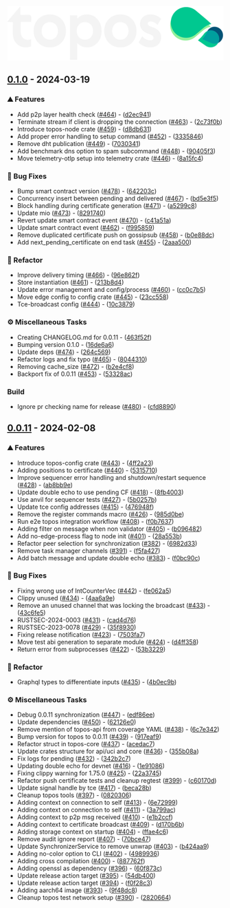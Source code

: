 ![topos](./.github/assets/topos_logo_dark.png)
## [0.1.0](https://github.com/topos-protocol/topos/compare/v0.0.11..0.1.0) - 2024-03-19

### ⛰️  Features

- Add p2p layer health check ([#464](https://github.com/topos-protocol/topos/issues/464)) - ([d2ec941](https://github.com/topos-protocol/topos/commit/d2ec941ec24d3cbc27c11d4fcf6b0495911f85e2))
- Terminate stream if client is dropping the connection ([#463](https://github.com/topos-protocol/topos/issues/463)) - ([2c73f0b](https://github.com/topos-protocol/topos/commit/2c73f0bae1dc25aad504d45dcc789360cce7dbaa))
- Introduce topos-node crate ([#459](https://github.com/topos-protocol/topos/issues/459)) - ([d8db631](https://github.com/topos-protocol/topos/commit/d8db631d970d6b855e5a47f0c561abe8bab9832d))
- Add proper error handling to setup command ([#452](https://github.com/topos-protocol/topos/issues/452)) - ([3335846](https://github.com/topos-protocol/topos/commit/3335846327c9c0f32e85694861f30520a9f2a6c5))
- Remove dht publication ([#449](https://github.com/topos-protocol/topos/issues/449)) - ([7030341](https://github.com/topos-protocol/topos/commit/70303412f139c7fe5ca0d4775f367d27543ac791))
- Add benchmark dns option to spam subcommand ([#448](https://github.com/topos-protocol/topos/issues/448)) - ([90405f3](https://github.com/topos-protocol/topos/commit/90405f3f4bd468c33685158ddddb793b109e3f22))
- Move telemetry-otlp setup into telemetry crate ([#446](https://github.com/topos-protocol/topos/issues/446)) - ([8a15fc4](https://github.com/topos-protocol/topos/commit/8a15fc4c0aa07ba71ca8376f21056949d71e92c5))

### 🐛 Bug Fixes

- Bump smart contract version ([#478](https://github.com/topos-protocol/topos/issues/478)) - ([642203c](https://github.com/topos-protocol/topos/commit/642203c962ede91d821af2b54e5f7bc0d845d407))
- Concurrency insert between pending and delivered ([#467](https://github.com/topos-protocol/topos/issues/467)) - ([bd5e3f5](https://github.com/topos-protocol/topos/commit/bd5e3f52ba00bafa25e0f3ce8b42b326e4fb5ef0))
- Block handling during certificate generation ([#471](https://github.com/topos-protocol/topos/issues/471)) - ([a5299c8](https://github.com/topos-protocol/topos/commit/a5299c80068d6612d1aba162556f9ccd3dd3d0a8))
- Update mio ([#473](https://github.com/topos-protocol/topos/issues/473)) - ([8291740](https://github.com/topos-protocol/topos/commit/82917405e7bf102c06194caadc973f57ac735649))
- Revert update smart contract event ([#470](https://github.com/topos-protocol/topos/issues/470)) - ([c41a51a](https://github.com/topos-protocol/topos/commit/c41a51a2ff86198f44dd6b24ff534507a17cf519))
- Update smart contract event ([#462](https://github.com/topos-protocol/topos/issues/462)) - ([f995859](https://github.com/topos-protocol/topos/commit/f9958599a1da31d7c92a8e8a0e925e79ce6140cb))
- Remove duplicated certificate push on gossipsub ([#458](https://github.com/topos-protocol/topos/issues/458)) - ([b0e88dc](https://github.com/topos-protocol/topos/commit/b0e88dce2b7ea060ce34377b40a10e54edd16e02))
- Add next_pending_certificate on end task ([#455](https://github.com/topos-protocol/topos/issues/455)) - ([2aaa500](https://github.com/topos-protocol/topos/commit/2aaa50071ca14415bb0284930c404659b6c463d8))

### 🚜 Refactor

- Improve delivery timing ([#466](https://github.com/topos-protocol/topos/issues/466)) - ([96e862f](https://github.com/topos-protocol/topos/commit/96e862f5b886a38a5c67590d1e152ab9894d6f15))
- Store instantiation ([#461](https://github.com/topos-protocol/topos/issues/461)) - ([213b8d4](https://github.com/topos-protocol/topos/commit/213b8d482cf6e08ec0f1cae0e9dfd981b156a98d))
- Update error management and config/process ([#460](https://github.com/topos-protocol/topos/issues/460)) - ([cc0c7b5](https://github.com/topos-protocol/topos/commit/cc0c7b538d9f6b91c184db10eedd9d94c4f368fb))
- Move edge config to config crate ([#445](https://github.com/topos-protocol/topos/issues/445)) - ([23cc558](https://github.com/topos-protocol/topos/commit/23cc55887703bac01b7ec26486f47b03316046c1))
- Tce-broadcast config ([#444](https://github.com/topos-protocol/topos/issues/444)) - ([10c3879](https://github.com/topos-protocol/topos/commit/10c3879cd30bf0172996cfbf48ab5c991e767eaf))

### ⚙️ Miscellaneous Tasks

- Creating CHANGELOG.md for 0.0.11 - ([463f52f](https://github.com/topos-protocol/topos/commit/463f52feb73f10d2a194cf44863842a9f0cf13a0))
- Bumping version 0.1.0 - ([16de6a6](https://github.com/topos-protocol/topos/commit/16de6a675b0fe44afd20526202a2e5178b40994d))
- Update deps ([#474](https://github.com/topos-protocol/topos/issues/474)) - ([264c569](https://github.com/topos-protocol/topos/commit/264c5694980fded79ea0749d03f54a345d90c741))
- Refactor logs and fix typo ([#465](https://github.com/topos-protocol/topos/issues/465)) - ([8044310](https://github.com/topos-protocol/topos/commit/8044310b8ee330d5a14d509137dc4243cb2c2372))
- Removing cache_size ([#472](https://github.com/topos-protocol/topos/issues/472)) - ([b2e4cf8](https://github.com/topos-protocol/topos/commit/b2e4cf88ac0c0b2ee92b7ef120a4c4e97493150c))
- Backport fix of 0.0.11 ([#453](https://github.com/topos-protocol/topos/issues/453)) - ([53328ac](https://github.com/topos-protocol/topos/commit/53328acc813816757c57f3279cbd5f2aa738d2f0))

### Build

- Ignore pr checking name for release ([#480](https://github.com/topos-protocol/topos/issues/480)) - ([cfd8890](https://github.com/topos-protocol/topos/commit/cfd8890a0cb03f25fdaae8b181ab9c33f785e34e))

## [0.0.11](https://github.com/topos-protocol/topos/compare/v0.0.10..v0.0.11) - 2024-02-08

### ⛰️  Features

- Introduce topos-config crate ([#443](https://github.com/topos-protocol/topos/issues/443)) - ([4ff2a23](https://github.com/topos-protocol/topos/commit/4ff2a23e3a05ea3e950763bd4bde3d3ef6ef891b))
- Adding positions to certificate ([#440](https://github.com/topos-protocol/topos/issues/440)) - ([5315710](https://github.com/topos-protocol/topos/commit/531571025a4d81f9d9aa713ca12594756ca56a7e))
- Improve sequencer error handling and shutdown/restart sequence ([#428](https://github.com/topos-protocol/topos/issues/428)) - ([ab8bb9e](https://github.com/topos-protocol/topos/commit/ab8bb9e83afee545c3730f974ae8591c7fc70f3d))
- Update double echo to use pending CF ([#418](https://github.com/topos-protocol/topos/issues/418)) - ([8fb4003](https://github.com/topos-protocol/topos/commit/8fb4003d5579a8fee6d81c463707131959f076c3))
- Use anvil for sequencer tests ([#427](https://github.com/topos-protocol/topos/issues/427)) - ([5b0257b](https://github.com/topos-protocol/topos/commit/5b0257bed685c064c3eafbea2b5c77125e6c9041))
- Update tce config addresses ([#415](https://github.com/topos-protocol/topos/issues/415)) - ([476948f](https://github.com/topos-protocol/topos/commit/476948fa671b431bfa797aabf6b96949ac734db6))
- Remove the register commands macro ([#426](https://github.com/topos-protocol/topos/issues/426)) - ([985d0be](https://github.com/topos-protocol/topos/commit/985d0be0c75ddd1d41e94a172824b706ca0f9c5f))
- Run e2e topos integration workflow ([#408](https://github.com/topos-protocol/topos/issues/408)) - ([f0b7637](https://github.com/topos-protocol/topos/commit/f0b763786aa869454c9e30076ed08d0a456ed319))
- Adding filter on message when non validator ([#405](https://github.com/topos-protocol/topos/issues/405)) - ([b096482](https://github.com/topos-protocol/topos/commit/b0964825a5f386d75507482ee9068e26c9d74fe0))
- Add no-edge-process flag to node init ([#401](https://github.com/topos-protocol/topos/issues/401)) - ([28a553b](https://github.com/topos-protocol/topos/commit/28a553b6d17933bfbcca835640cc0c165bcd0124))
- Refactor peer selection for synchronization ([#382](https://github.com/topos-protocol/topos/issues/382)) - ([6982d33](https://github.com/topos-protocol/topos/commit/6982d336296a9b9ec5eacb025d938b6cb47b6e0a))
- Remove task manager channels ([#391](https://github.com/topos-protocol/topos/issues/391)) - ([f5fa427](https://github.com/topos-protocol/topos/commit/f5fa4276d8a524fd04bbf2a0d1d036d7f5af34bb))
- Add batch message and update double echo ([#383](https://github.com/topos-protocol/topos/issues/383)) - ([f0bc90c](https://github.com/topos-protocol/topos/commit/f0bc90c7480a84c0c12016e748f2a002477f4417))

### 🐛 Bug Fixes

- Fixing wrong use of IntCounterVec ([#442](https://github.com/topos-protocol/topos/issues/442)) - ([fe062a5](https://github.com/topos-protocol/topos/commit/fe062a5bdfa9ade2b94de88cbd6b3946b72a94c3))
- Clippy unused ([#434](https://github.com/topos-protocol/topos/issues/434)) - ([4aa6a9e](https://github.com/topos-protocol/topos/commit/4aa6a9e4723b8aaa2c2da0fdf32d8c8c926f7764))
- Remove an unused channel that was locking the broadcast ([#433](https://github.com/topos-protocol/topos/issues/433)) - ([43c6fe5](https://github.com/topos-protocol/topos/commit/43c6fe5caffd35103b20ec11d7ae2f35b1af98b9))
- RUSTSEC-2024-0003 ([#431](https://github.com/topos-protocol/topos/issues/431)) - ([cad4d76](https://github.com/topos-protocol/topos/commit/cad4d76ccf88be3f1399d371cf9dbdd7211343bc))
- RUSTSEC-2023-0078 ([#429](https://github.com/topos-protocol/topos/issues/429)) - ([35f8930](https://github.com/topos-protocol/topos/commit/35f8930056f641b33c56b4799b8c0cbe6f0a5eda))
- Fixing release notification ([#423](https://github.com/topos-protocol/topos/issues/423)) - ([7503fa7](https://github.com/topos-protocol/topos/commit/7503fa7f2385294f2a12a86eaa521af61fb9bc95))
- Move test abi generation to separate module ([#424](https://github.com/topos-protocol/topos/issues/424)) - ([d4ff358](https://github.com/topos-protocol/topos/commit/d4ff3581d43eabb14c3d977f34b69aee396e98d4))
- Return error from subprocesses ([#422](https://github.com/topos-protocol/topos/issues/422)) - ([53b3229](https://github.com/topos-protocol/topos/commit/53b3229b7e26b7bb9b3a8d97725e7cc86174df9b))

### 🚜 Refactor

- Graphql types to differentiate inputs ([#435](https://github.com/topos-protocol/topos/issues/435)) - ([4b0ec9b](https://github.com/topos-protocol/topos/commit/4b0ec9b2b3b6ab075d1b9bfde54dc8bb179bbde8))

### ⚙️ Miscellaneous Tasks

- Debug 0.0.11 synchronization ([#447](https://github.com/topos-protocol/topos/issues/447)) - ([edf86ee](https://github.com/topos-protocol/topos/commit/edf86ee32f8b34c5b11eecd5b0ed6fe5bdd0191a))
- Update dependencies ([#450](https://github.com/topos-protocol/topos/issues/450)) - ([62126e0](https://github.com/topos-protocol/topos/commit/62126e0417d8d4225eb8bb6eebb7fc0a0f526cc6))
- Remove mention of topos-api from coverage YAML ([#438](https://github.com/topos-protocol/topos/issues/438)) - ([6c7e342](https://github.com/topos-protocol/topos/commit/6c7e342715d86bcbd75e1bcd4054eb4cbeddf5cf))
- Bump version for topos to 0.0.11 ([#439](https://github.com/topos-protocol/topos/issues/439)) - ([917eaf9](https://github.com/topos-protocol/topos/commit/917eaf993336780a373dbcdfea4dd0d8b3e81f50))
- Refactor struct in topos-core ([#437](https://github.com/topos-protocol/topos/issues/437)) - ([acedac7](https://github.com/topos-protocol/topos/commit/acedac7e09094364b5406ee72f9a65241784c478))
- Update crates structure for api/uci and core ([#436](https://github.com/topos-protocol/topos/issues/436)) - ([355b08a](https://github.com/topos-protocol/topos/commit/355b08acf91052564dae65872904950d20b72ebd))
- Fix logs for pending ([#432](https://github.com/topos-protocol/topos/issues/432)) - ([342b2c7](https://github.com/topos-protocol/topos/commit/342b2c71ef0621a93b5f4460abd313f1c8b4c62b))
- Updating double echo for devnet ([#416](https://github.com/topos-protocol/topos/issues/416)) - ([1e91086](https://github.com/topos-protocol/topos/commit/1e91086a68ec01d304c5d8867e8fbcd671798599))
- Fixing clippy warning for 1.75.0 ([#425](https://github.com/topos-protocol/topos/issues/425)) - ([22a3745](https://github.com/topos-protocol/topos/commit/22a374506e087ab9cba68f9e0ed00682df6be6df))
- Refactor push certificate tests and cleanup regtest ([#399](https://github.com/topos-protocol/topos/issues/399)) - ([c60170d](https://github.com/topos-protocol/topos/commit/c60170dc19a9add84648afaf7962252ec77c160f))
- Update signal handle by tce ([#417](https://github.com/topos-protocol/topos/issues/417)) - ([beca28b](https://github.com/topos-protocol/topos/commit/beca28ba224b4a217a147f88142692acd1613a32))
- Cleanup topos tools ([#397](https://github.com/topos-protocol/topos/issues/397)) - ([0820306](https://github.com/topos-protocol/topos/commit/08203062a1cada7470d8b8207539d7a660ece466))
- Adding context on connection to self ([#413](https://github.com/topos-protocol/topos/issues/413)) - ([6e72999](https://github.com/topos-protocol/topos/commit/6e729992202ed4c56a1564cc39755ff1e0766ff8))
- Adding context on connection to self ([#411](https://github.com/topos-protocol/topos/issues/411)) - ([3a799ac](https://github.com/topos-protocol/topos/commit/3a799ac41542bd216a0512d9cf3a634a6ed2af07))
- Adding context to p2p msg received ([#410](https://github.com/topos-protocol/topos/issues/410)) - ([e1b2ccf](https://github.com/topos-protocol/topos/commit/e1b2ccf99a114a60e04c8ed187a8c9bd2cf066e4))
- Adding context to certificate broadcast ([#409](https://github.com/topos-protocol/topos/issues/409)) - ([d170b6b](https://github.com/topos-protocol/topos/commit/d170b6b386005d44457979bcd0a0f2435153f3f2))
- Adding storage context on startup ([#404](https://github.com/topos-protocol/topos/issues/404)) - ([ffae4c6](https://github.com/topos-protocol/topos/commit/ffae4c63d00bb099a49216c2af560f6b59601133))
- Remove audit ignore report ([#407](https://github.com/topos-protocol/topos/issues/407)) - ([70bce47](https://github.com/topos-protocol/topos/commit/70bce479d16c750ff1a322db1e88bfae08303855))
- Update SynchronizerService to remove unwrap ([#403](https://github.com/topos-protocol/topos/issues/403)) - ([b424aa9](https://github.com/topos-protocol/topos/commit/b424aa91f68197134faec742a23eec513cde837f))
- Adding no-color option to CLI ([#402](https://github.com/topos-protocol/topos/issues/402)) - ([4989936](https://github.com/topos-protocol/topos/commit/4989936ae000a85897d805453c91a53f4edd6580))
- Adding cross compilation ([#400](https://github.com/topos-protocol/topos/issues/400)) - ([887762f](https://github.com/topos-protocol/topos/commit/887762f740241d49d2886cd55d6a9da1d3d83e7e))
- Adding openssl as dependency ([#396](https://github.com/topos-protocol/topos/issues/396)) - ([60f873c](https://github.com/topos-protocol/topos/commit/60f873c619b8132a2276634205e3c39561eb3faf))
- Update release action target ([#395](https://github.com/topos-protocol/topos/issues/395)) - ([54db400](https://github.com/topos-protocol/topos/commit/54db40020e8e22d7b100b0b6944a45485e2939a4))
- Update release action target ([#394](https://github.com/topos-protocol/topos/issues/394)) - ([f0f28c3](https://github.com/topos-protocol/topos/commit/f0f28c33a5332232b2921b13051ae5de714cf58b))
- Adding aarch64 image ([#393](https://github.com/topos-protocol/topos/issues/393)) - ([9f48dc8](https://github.com/topos-protocol/topos/commit/9f48dc88582bfbc71cabb2c6bbc27297cc9b87ee))
- Cleanup topos test network setup ([#390](https://github.com/topos-protocol/topos/issues/390)) - ([2820664](https://github.com/topos-protocol/topos/commit/2820664a66bdfe039f1aaa80d79f4ff339c8a65c))


